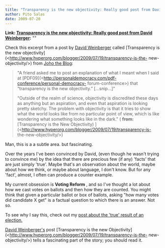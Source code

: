 ```yaml
---
title: "Transparency is the new objectivity: Really good post from David Weinberger"
author: Pito Salas
date: 2009-07-20
---
```


**Link: [Transparency is the new objectivity: Really good post from David Weinberger](None):** ""



Check this excerpt from a post by [David
Weinberger](<http://en.wikipedia.org/wiki/David_Weinberger>) called
[Transparency is the new
objectivity](<http://www.hyperorg.com/blogger/2009/07/19/transparency-is-the-
new-objectivity/>) from [Joho the
Blog](<http://www.hyperorg.com/blogger/feed/>):

> "A friend asked me to post an explanation of what I meant when I said at
> [PDF09](<http://personaldemocracy.com/pdf-conference/personal-democracy-
> forum-conference>) that “transparency is the new objectivity.” […snip…]"
>
> "Outside of the realm of science, objectivity is discredited these days as
> anything but an aspiration, and even that aspiration is looking pretty
> sketchy. The problem with objectivity is that it tries to show what the
> world looks like from no particular point of view, which is like wondering
> what something looks like in the dark." ( **from:**[Transparency is the New
> Objectivity) ](<http://www.hyperorg.com/blogger/2009/07/19/transparency-is-
> the-new-objectivity/>)

Man, this is a a subtle area. but fascinating.

Over the years I've been convinced by David, (even though he wasn't trying to
convince me) by the idea that there are precious few (if any) 'facts' that are
just simply 'true'. Maybe that's an observation about the world, maybe about
how we think, or maybe about language, I don't know. But for any 'fact',
almost, I often can produce a counter example.

My current obsession is **Voting Reform** , and so I've thought a lot about
how we cast votes on ballots and then how they are counted. You might think
that given a particular ballot or box of ballots, asking "how many votes did
candidate X get" is a factual question to which there is an answer. Not so.

To see why I say this, check out my [post about the 'true' result of an
election.](</2009/06/16/what-is-the-true-result-of-an-election/>)

[David Weinberger's](<http://en.wikipedia.org/wiki/David_Weinberger>) post
[Transparency is the new
Objectivity](<http://www.hyperorg.com/blogger/2009/07/19/transparency-is-the-
new-objectivity/>) tells a fascinating part of the story; you should read it.


